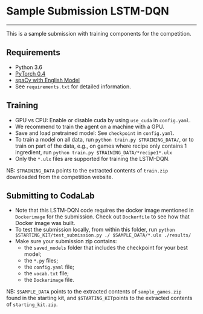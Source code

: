 # Sample Submission LSTM-DQN
--------------------------------------------------------------------------------
This is a sample submission with training components for the competition.

## Requirements
* Python 3.6
* [PyTorch 0.4][pytorch_install]
* [spaCy with English Model][spacy_install]
* See `requirements.txt` for detailed information.

## Training
* GPU vs CPU: Enable or disable cuda by using `use_cuda` in `config.yaml`.
* We recommend to train the agent on a machine with a GPU.
* Save and load pretrained model: See `checkpoint` in `config.yaml`.
* To train a model on all data, run `python train.py $TRAINING_DATA/`, or to train on part of the data, e.g., on games where recipe only contains 1 ingredient, run `python train.py $TRAINING_DATA/*recipe1*.ulx`
* Only the `*.ulx` files are supported for training the LSTM-DQN.

NB: `$TRAINING_DATA` points to the extracted contents of `train.zip` downloaded from the competition website.

## Submitting to CodaLab
* Note that this LSTM-DQN code requires the docker image mentioned in `Dockerimage` for the submission. Check out `Dockerfile` to see how that Docker image was built.
* To test the submission locally, from within this folder, run
`python $STARTING_KIT/test_submission.py ./ $SAMPLE_DATA/*.ulx ./results/`
* Make sure your submission zip contains:
  * the `saved_models` folder that includes the checkpoint for your best model;
  * the `*.py` files;
  * the `config.yaml` file;
  * the `vocab.txt` file;
  * the `Dockerimage` file.

NB: `$SAMPLE_DATA` points to the extracted contents of `sample_games.zip` found in the starting kit, and `$STARTING_KIT`points to the extracted contents of `starting_kit.zip`.

[pytorch_install]: https://pytorch.org/get-started/locally/#start-locally
[spacy_install]: https://spacy.io/usage/
